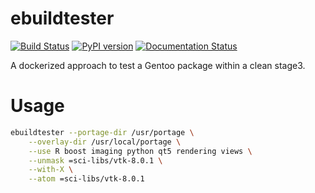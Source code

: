 # ebuildtester

[![Build Status](https://travis-ci.org/nicolasbock/ebuildtester.svg?branch=master)](https://travis-ci.org/nicolasbock/ebuildtester)
[![PyPI version](https://badge.fury.io/py/ebuildtester.svg)](https://badge.fury.io/py/ebuildtester)
[![Documentation Status](https://readthedocs.org/projects/ebuildtester/badge/?version=latest)](http://ebuildtester.readthedocs.io/en/latest/?badge=latest)

A dockerized approach to test a Gentoo package within a clean stage3.

Usage
=====

```bash
ebuildtester --portage-dir /usr/portage \
    --overlay-dir /usr/local/portage \
    --use R boost imaging python qt5 rendering views \
    --unmask =sci-libs/vtk-8.0.1 \
    --with-X \
    --atom =sci-libs/vtk-8.0.1
```

